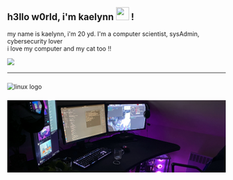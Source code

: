 
<h2 align="left">h3llo w0rld, i'm kaelynn <img src="https://camo.githubusercontent.com/c4cc8fb0f0c06f0057640b46aab87e483f54e913fdbf52c9ee690c8204c52b44/68747470733a2f2f6769746875622e6769746875626173736574732e636f6d2f696d616765732f6d6f6e612d776869737065722e676966" height="30" width="30"> !</h2>
<p>my name is kaelynn, i'm 20 yd. I'm a computer scientist, sysAdmin, cybersecurity lover<br>i love my computer and my cat too !!</p>
<img src="https://media.discordapp.net/attachments/929839157176578118/1112317367419162674/6A9AE415-C12D-4354-8017-E72CFB028713.jpg?width=426&height=568" height="50">
    
---

###

<div align="left">
  <img src="https://cdn.jsdelivr.net/gh/devicons/devicon/icons/linux/linux-original.svg" height="30" width="42" alt="linux logo"  />
</div>

###

<img src="/assets/background2.jpg">

###

